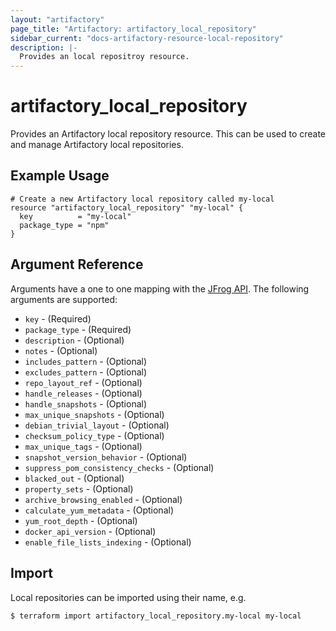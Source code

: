 ```yaml
---
layout: "artifactory"
page_title: "Artifactory: artifactory_local_repository"
sidebar_current: "docs-artifactory-resource-local-repository"
description: |-
  Provides an local repositroy resource.
---
```


# artifactory_local_repository

Provides an Artifactory local repository resource. This can be used to create and manage Artifactory local repositories.

## Example Usage

```hcl
# Create a new Artifactory local repository called my-local
resource "artifactory_local_repository" "my-local" {
  key          = "my-local"
  package_type = "npm"
}
```

## Argument Reference

Arguments have a one to one mapping with the [JFrog API](https://www.jfrog.com/confluence/display/RTF/Repository+Configuration+JSON). The following arguments are supported:

* `key` - (Required)
* `package_type` - (Required)
* `description` - (Optional)
* `notes` - (Optional)
* `includes_pattern` - (Optional)
* `excludes_pattern` - (Optional)
* `repo_layout_ref` - (Optional)
* `handle_releases` - (Optional) 
* `handle_snapshots` - (Optional) 
* `max_unique_snapshots` - (Optional) 
* `debian_trivial_layout` - (Optional) 
* `checksum_policy_type` - (Optional) 
* `max_unique_tags` - (Optional) 
* `snapshot_version_behavior` - (Optional) 
* `suppress_pom_consistency_checks` - (Optional) 
* `blacked_out` - (Optional) 
* `property_sets` - (Optional) 
* `archive_browsing_enabled` - (Optional) 
* `calculate_yum_metadata` - (Optional) 
* `yum_root_depth` - (Optional) 
* `docker_api_version` - (Optional) 
* `enable_file_lists_indexing` - (Optional) 

## Import

Local repositories can be imported using their name, e.g.

```
$ terraform import artifactory_local_repository.my-local my-local
```